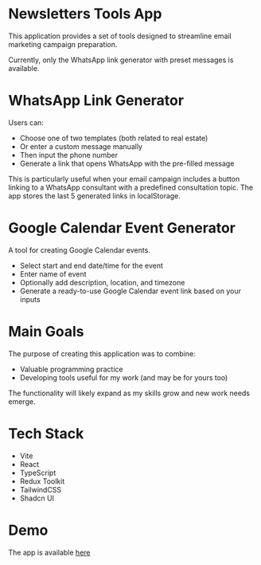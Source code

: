 # Newsletters Tools App
This application provides a set of tools designed to streamline email marketing campaign preparation.

Currently, only the WhatsApp link generator with preset messages is available.

# WhatsApp Link Generator
Users can:
- Choose one of two templates (both related to real estate)
- Or enter a custom message manually
- Then input the phone number
- Generate a link that opens WhatsApp with the pre-filled message

This is particularly useful when your email campaign includes a button linking to a WhatsApp consultant with a predefined consultation topic.
The app stores the last 5 generated links in localStorage.

# Google Calendar Event Generator
A tool for creating Google Calendar events.
- Select start and end date/time for the event
- Enter name of event
- Optionally add description, location, and timezone
- Generate a ready-to-use Google Calendar event link based on your inputs

# Main Goals
The purpose of creating this application was to combine:
- Valuable programming practice
- Developing tools useful for my work (and may be for yours too)

The functionality will likely expand as my skills grow and new work needs emerge.

# Tech Stack 
- Vite
- React
- TypeScript
- Redux Toolkit
- TailwindCSS
- Shadcn UI

# Demo
The app is available [here](https://yrsh-02-n.github.io/newsletters-tools)